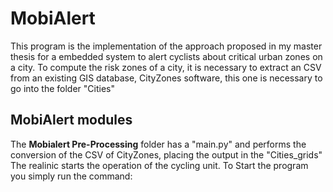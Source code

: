 # MobiAlert 

This program is the implementation of the approach proposed in my master thesis for a embedded system to alert cyclists about critical urban zones on a city.
To compute the risk zones of a city, it is necessary to extract an CSV from an existing GIS database, CityZones software, this one is necessary to go into the folder "Cities" 

## MobiAlert modules
The **Mobialert Pre-Processing** folder has a "main.py" and performs the conversion of the CSV of CityZones, placing the output in the "Cities_grids"
The realinic starts the operation of the cycling unit. To Start the program you simply run the command:
